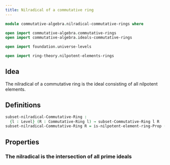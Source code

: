 ```yaml
---
title: Nilradical of a commutative ring
---
```


```agda
module commutative-algebra.nilradical-commutative-rings where

open import commutative-algebra.commutative-rings 
open import commutative-algebra.ideals-commutative-rings

open import foundation.universe-levels

open import ring-theory.nilpotent-elements-rings
```

## Idea

The nilradical of a commutative ring is the ideal consisting of all nilpotent elements.

## Definitions

```agda
subset-nilradical-Commutative-Ring :
  {l : Level} (R : Commutative-Ring l) → subset-Commutative-Ring l R 
subset-nilradical-Commutative-Ring R = is-nilpotent-element-ring-Prop (ring-Commutative-Ring R) 
```

## Properties

### The nilradical is the intersection of all prime ideals 